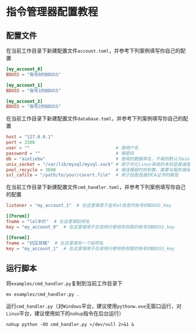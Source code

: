 # 指令管理器配置教程

## 配置文件

在当前工作目录下新建配置文件`account.toml`，并参考下列案例填写你自己的配置

```toml
[my_account_0]
BDUSS = "账号0的BDUSS"

[my_account_1]
BDUSS = "账号1的BDUSS"

[my_account_2]
BDUSS = "账号2的BDUSS"
```

在当前工作目录下新建配置文件`database.toml`，并参考下列案例填写你自己的配置

```toml
host = "127.0.0.1"
port = 3306
user = ""                                 # 填用户名
password = ""                             # 填密码
db = "aiotieba"                           # 使用的数据库名，不填则默认为aiotieba
unix_socket = "/var/lib/mysql/mysql.sock" # 用于优化linux系统的本机连接速度，看不懂就不用填
pool_recycle = 3600                       # 填连接超时的秒数，需要与服务端保持一致，不填则默认为28800秒
ssl_cafile = "/path/to/your/cacert.file"  # 用于加密连接的CA证书的路径
```

在当前工作目录下新建配置文件`cmd_handler.toml`，并参考下列案例填写你自己的配置

```toml
listener = "my_account_1"  # 在这里填用于监听at信息的账号的BDUSS_key

[[Forum]]
fname = "lol半价"  # 在这里填贴吧名
key = "my_account_0"  # 在这里填用于在该吧行使吧务权限的账号的BDUSS_key

[[Forum]]
fname = "抗压背锅"  # 在这里填另一个贴吧名
key = "my_account_1"  # 在这里填用于在该吧行使吧务权限的账号的BDUSS_key
```

## 运行脚本

将`examples/cmd_handler.py`复制到当前工作目录下

```shell
mv examples/cmd_handler.py .
```

运行`cmd_handler.py`（对`Windows`平台，建议使用`pythonw.exe`无窗口运行，对`Linux`平台，建议使用如下的`nohup`指令在后台运行）

```shell
nohup python -OO cmd_handler.py >/dev/null 2>&1 &
```